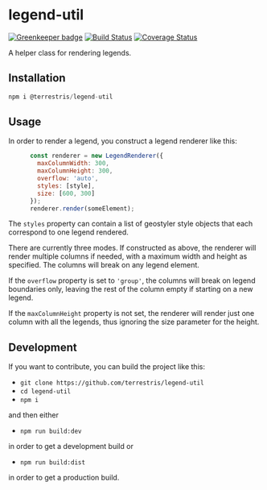 # legend-util

[![Greenkeeper badge](https://badges.greenkeeper.io/terrestris/legend-util.svg)](https://greenkeeper.io/)
[![Build Status](https://travis-ci.com/terrestris/legend-util.svg?branch=master)](https://travis-ci.com/terrestris/legend-util)
[![Coverage Status](https://coveralls.io/repos/github/terrestris/legend-util/badge.svg?branch=master)](https://coveralls.io/github/terrestris/legend-util?branch=master)

A helper class for rendering legends.

## Installation

```javascript static
npm i @terrestris/legend-util
```

## Usage

In order to render a legend, you construct a legend renderer like this:

```javascript
      const renderer = new LegendRenderer({
        maxColumnWidth: 300,
        maxColumnHeight: 300,
        overflow: 'auto',
        styles: [style],
        size: [600, 300]
      });
      renderer.render(someElement);
```

The `styles` property can contain a list of geostyler style objects that
each correspond to one legend rendered.

There are currently three modes. If constructed as above, the renderer will
render multiple columns if needed, with a maximum width and height as specified.
The columns will break on any legend element.

If the `overflow` property is set to `'group'`, the columns will break on
legend boundaries only, leaving the rest of the column empty if starting
on a new legend.

If the `maxColumnHeight` property is not set, the renderer will render just
one column with all the legends, thus ignoring the size parameter for the height.

## Development

If you want to contribute, you can build the project like this:

* `git clone https://github.com/terrestris/legend-util`
* `cd legend-util`
* `npm i`

and then either

* `npm run build:dev`

in order to get a development build or

* `npm run build:dist`

in order to get a production build.
